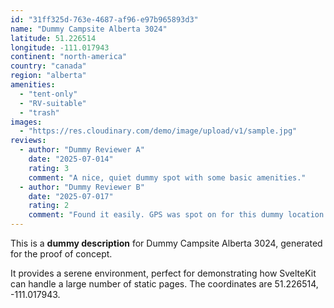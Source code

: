 ```yaml
---
id: "31ff325d-763e-4687-af96-e97b965893d3"
name: "Dummy Campsite Alberta 3024"
latitude: 51.226514
longitude: -111.017943
continent: "north-america"
country: "canada"
region: "alberta"
amenities:
  - "tent-only"
  - "RV-suitable"
  - "trash"
images:
  - "https://res.cloudinary.com/demo/image/upload/v1/sample.jpg"
reviews:
  - author: "Dummy Reviewer A"
    date: "2025-07-014"
    rating: 3
    comment: "A nice, quiet dummy spot with some basic amenities."
  - author: "Dummy Reviewer B"
    date: "2025-07-017"
    rating: 2
    comment: "Found it easily. GPS was spot on for this dummy location."
---
```


This is a **dummy description** for Dummy Campsite Alberta 3024, generated for the proof of concept.

It provides a serene environment, perfect for demonstrating how SvelteKit can handle a large number of static pages. The coordinates are 51.226514, -111.017943.
